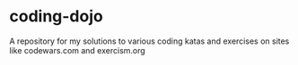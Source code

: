 # coding-dojo
A repository for my solutions to various coding katas and exercises on sites like codewars.com and exercism.org
